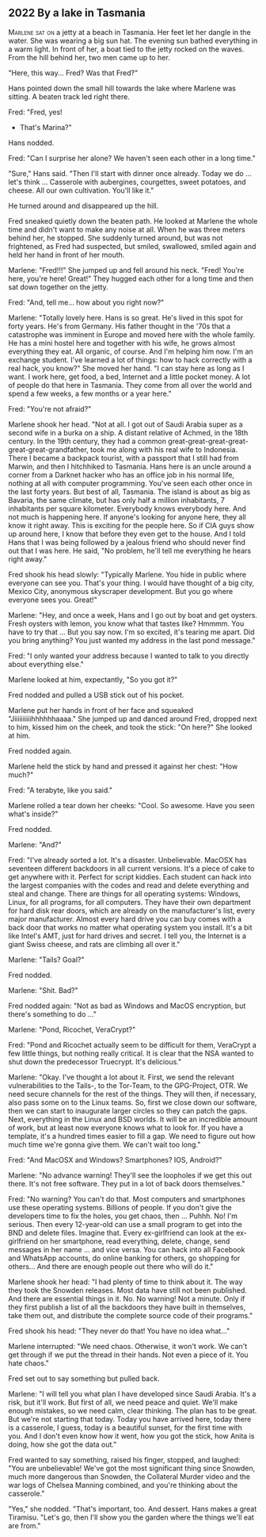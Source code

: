 
## **2022** By a lake in Tasmania

<span style="font-variant:small-caps;">Marlene sat on </span> a jetty at a beach in Tasmania.
Her feet let her dangle in the water.
She was wearing a big sun hat.
The evening sun bathed everything in a warm light.
In front of her, a boat tied to the jetty rocked on the waves.
From the hill behind her, two men came up to her.

"Here, this way... Fred? Was that Fred?"

Hans pointed down the small hill towards the lake where Marlene was sitting.
A beaten track led right there.

Fred: "Fred, yes!
- That's Marina?"

Hans nodded.

Fred: "Can I surprise her alone?
We haven't seen each other in a long time."

"Sure," Hans said.
"Then I'll start with dinner once already.
Today we do ... let's think ...
Casserole with aubergines, courgettes, sweet potatoes, and cheese.
All our own cultivation.
You'll like it."

He turned around and disappeared up the hill.

Fred sneaked quietly down the beaten path.
He looked at Marlene the whole time and didn't want to make any noise at all.
When he was three meters behind her, he stopped.
She suddenly turned around, but was not frightened, as Fred had suspected, but smiled, swallowed, smiled again and held her hand in front of her mouth.

Marlene: "Fred!!!" She jumped up and fell around his neck.
"Fred!
You're here, you're here!
Great!" They hugged each other for a long time and then sat down together on the jetty.

Fred: "And, tell me... how about you right now?"

Marlene: "Totally lovely here.
Hans is so great.
He's lived in this spot for forty years.
He's from Germany.
His father thought in the '70s that a catastrophe was imminent in Europe and moved here with the whole family.
He has a mini hostel here and together with his wife, he grows almost everything they eat.
All organic, of course.
And I'm helping him now.
I'm an exchange student.
I've learned a lot of things: how to hack correctly with a real hack, you know?"
She moved her hand.
"I can stay here as long as I want.
I work here, get food, a bed, Internet and a little pocket money.
A lot of people do that here in Tasmania.
They come from all over the world and spend a few weeks, a few months or a year here."

Fred: "You're not afraid?"

Marlene shook her head.
"Not at all.
I got out of Saudi Arabia super as a second wife in a burka on a ship.
A distant relative of Achmed, in the 18th century.
In the 19th century, they had a common great-great-great-great-great-great-grandfather, took me along with his real wife to Indonesia.
There I became a backpack tourist, with a passport that I still had from Marwin, and then I hitchhiked to Tasmania.
Hans here is an uncle around a corner from a Darknet hacker who has an office job in his normal life, nothing at all with computer programming.
You've seen each other once in the last forty years.
But best of all, Tasmania.
The island is about as big as Bavaria, the same climate, but has only half a million inhabitants, 7 inhabitants per square kilometer.
Everybody knows everybody here.
And not much is happening here.
If anyone's looking for anyone here, they all know it right away.
This is exciting for the people here.
So if CIA guys show up around here, I know that before they even get to the house.
And I told Hans that I was being followed by a jealous friend who should never find out that I was here.
He said, "No problem, he'll tell me everything he hears right away."

Fred shook his head slowly: "Typically Marlene.
You hide in public where everyone can see you.
That's your thing.
I would have thought of a big city, Mexico City, anonymous skyscraper development.
But you go where everyone sees you.
Great!"

Marlene: "Hey, and once a week, Hans and I go out by boat and get oysters.
Fresh oysters with lemon, you know what that tastes like?
Hmmmm.
You have to try that ...
But you say now.
I'm so excited, it's tearing me apart.
Did you bring anything?
You just wanted my address in the last pond message."

Fred: "I only wanted your address because I wanted to talk to you directly about everything else."

Marlene looked at him, expectantly, "So you got it?"

Fred nodded and pulled a USB stick out of his pocket.

Marlene put her hands in front of her face and squeaked "Jiiiiiiiiiihhhhhhaaaa." She jumped up and danced around Fred, dropped next to him, kissed him on the cheek, and took the stick: "On here?" She looked at him.

Fred nodded again.

Marlene held the stick by hand and pressed it against her chest: "How much?"

Fred: "A terabyte, like you said."

Marlene rolled a tear down her cheeks: "Cool.
So awesome.
Have you seen what's inside?"

Fred nodded.

Marlene: "And?"

Fred: "I've already sorted a lot.
It's a disaster.
Unbelievable.
MacOSX has seventeen different backdoors in all current versions.
It's a piece of cake to get anywhere with it.
Perfect for script kiddies.
Each student can hack into the largest companies with the codes and read and delete everything and steal and change.
There are things for all operating systems: Windows, Linux, for all programs, for all computers.
They have their own department for hard disk rear doors, which are already on the manufacturer's list, every major manufacturer.
Almost every hard drive you can buy comes with a back door that works no matter what operating system you install.
It's a bit like Intel's AMT, just for hard drives and secret.
I tell you, the Internet is a giant Swiss cheese, and rats are climbing all over it."

Marlene: "Tails?
Goal?"

Fred nodded.

Marlene: "Shit.
Bad?"

Fred nodded again: "Not as bad as Windows and MacOS encryption, but there's something to do ..."

Marlene: "Pond, Ricochet, VeraCrypt?"

Fred: "Pond and Ricochet actually seem to be difficult for them, VeraCrypt a few little things, but nothing really critical.
It is clear that the NSA wanted to shut down the predecessor Truecrypt.
It's delicious."

Marlene: "Okay.
I've thought a lot about it.
First, we send the relevant vulnerabilities to the Tails-, to the Tor-Team, to the GPG-Project, OTR.
We need secure channels for the rest of the things.
They will then, if necessary, also pass some on to the Linux teams.
So, first we close down our software, then we can start to inaugurate larger circles so they can patch the gaps.
Next, everything in the Linux and BSD worlds.
It will be an incredible amount of work, but at least now everyone knows what to look for.
If you have a template, it's a hundred times easier to fill a gap.
We need to figure out how much time we're gonna give them.
We can't wait too long."

Fred: "And MacOSX and Windows?
Smartphones?
IOS, Android?"

Marlene: "No advance warning!
They'll see the loopholes if we get this out there.
It's not free software.
They put in a lot of back doors themselves."

Fred: "No warning?
You can't do that.
Most computers and smartphones use these operating systems.
Billions of people.
If you don't give the developers time to fix the holes, you get chaos, then ... Puhhh.
No!
I'm serious.
Then every 12-year-old can use a small program to get into the BND and delete files.
Imagine that.
Every ex-girlfriend can look at the ex-girlfriend on her smartphone, read everything, delete, change, send messages in her name ... and vice versa.
You can hack into all Facebook and WhatsApp accounts, do online banking for others, go shopping for others... And there are enough people out there who will do it."

Marlene shook her head: "I had plenty of time to think about it.
The way they took the Snowden releases.
Most data have still not been published.
And there are essential things in it.
No.
No warning!
Not a minute.
Only if they first publish a list of all the backdoors they have built in themselves, take them out, and distribute the complete source code of their programs."

Fred shook his head: "They never do that!
You have no idea what..."

Marlene interrupted: "We need chaos.
Otherwise, it won't work.
We can't get through if we put the thread in their hands.
Not even a piece of it.
You hate chaos."

Fred set out to say something but pulled back.

Marlene: "I will tell you what plan I have developed since Saudi Arabia.
It's a risk, but it'll work.
But first of all, we need peace and quiet.
We'll make enough mistakes, so we need calm, clear thinking.
The plan has to be great.
But we're not starting that today.
Today you have arrived here, today there is a casserole, I guess, today is a beautiful sunset, for the first time with you.
And I don't even know how it went, how you got the stick, how Anita is doing, how she got the data out."

Fred wanted to say something, raised his finger, stopped, and laughed: "You are unbelievable!
We've got the most significant thing since Snowden, much more dangerous than Snowden, the Collateral Murder video and the war logs of Chelsea Manning combined, and you're thinking about the casserole."

"Yes," she nodded.
"That's important, too.
And dessert.
Hans makes a great Tiramisu.
"Let's go, then I'll show you the garden where the things we'll eat are from."

